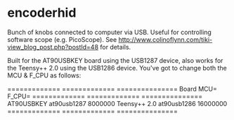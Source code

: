 encoderhid
==========

Bunch of knobs connected to computer via USB. Useful for controlling software scope (e.g. PicoScope). See
http://www.colinoflynn.com/tiki-view_blog_post.php?postId=48 for details.

Built for the AT90USBKEY board using the USB1287 device, also works for the Teensy++ 2.0 using the USB1286
device. You've got to change both the MCU & F_CPU as follows:

=============  ============= ===============
Board           MCU=          F_CPU=
=============  ============= ===============
AT90USBKEY      at90usb1287   8000000
Teensy++ 2.0    at90usb1286   16000000
=============  ============= ===============

